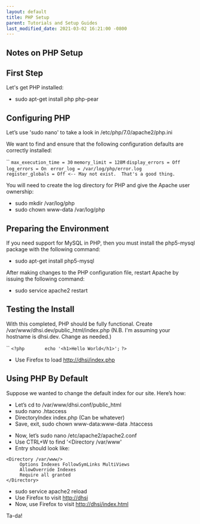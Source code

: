 ```yaml
---
layout: default
title: PHP Setup
parent: Tutorials and Setup Guides
last_modified_date: 2021-03-02 16:21:00 -0800
---
```


## Notes on PHP Setup

First Step
----------

Let's get PHP installed:

-   sudo apt-get install php php-pear

Configuring PHP
---------------

Let’s use 'sudo nano' to take a look in /etc/php/7.0/apache2/php.ini

We want to find and ensure that the following configuration defaults are correctly installed:

``
`max_execution_time = 30`
`memory_limit = 128M`
`display_errors = Off `
`log_errors = On `
`error_log = /var/log/php/error.log  `
`register_globals = Off <-- May not exist.  That's a good thing.`

You will need to create the log directory for PHP and give the Apache user ownership:

-   sudo mkdir /var/log/php
-   sudo chown www-data /var/log/php

Preparing the Environment
-------------------------

If you need support for MySQL in PHP, then you must install the php5-mysql package with the following command:

-   sudo apt-get install php5-mysql

After making changes to the PHP configuration file, restart Apache by issuing the following command:

-   sudo service apache2 restart

Testing the Install
-------------------

With this completed, PHP should be fully functional. Create /var/www/dhsi.dev/public\_html/index.php (N.B. I'm assuming your hostname is dhsi.dev. Change as needed.)

``
`<?php`
`       echo '<h1>Hello World</h1>';`
`?>`

-   Use Firefox to load <http://dhsi/index.php>

Using PHP By Default
--------------------

Suppose we wanted to change the default index for our site. Here’s how:

-   Let’s cd to /var/www/dhsi.conf/public\_html
-   sudo nano .htaccess
-   DirectoryIndex index.php (Can be whatever)
-   Save, exit, sudo chown www-data:www-data .htaccess

<!-- -->

-   Now, let’s sudo nano /etc/apache2/apache2.conf
-   Use CTRL+W to find '&lt;Directory /var/www'
-   Entry should look like:

<!-- -->

    <Directory /var/www/>
         Options Indexes FollowSymLinks MultiViews
         AllowOverride Indexes
         Require all granted
    </Directory>

-   sudo service apache2 reload
-   Use Firefox to visit <http://dhsi>
-   Now, use Firefox to visit <http://dhsi/index.html>

Ta-da!